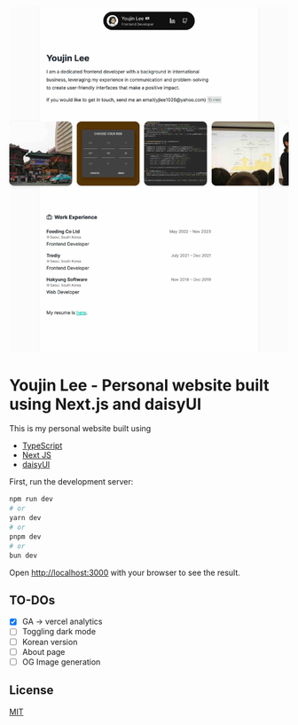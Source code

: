 ![screenshot](https://github.com/youjin-10/my-webpage/blob/main/screenshots/screenshot.jpg?raw=true)

# Youjin Lee - Personal website built using Next.js and daisyUI

This is my personal website built using

- [TypeScript](https://www.typescriptlang.org/)
- [Next JS](https://nextjs.org/)
- [daisyUI](https://daisyui.com/)

First, run the development server:

```bash
npm run dev
# or
yarn dev
# or
pnpm dev
# or
bun dev
```

Open [http://localhost:3000](http://localhost:3000) with your browser to see the result.

## TO-DOs

- [x] GA -> vercel analytics
- [ ] Toggling dark mode
- [ ] Korean version
- [ ] About page
- [ ] OG Image generation

## License

[MIT](https://choosealicense.com/licenses/mit/)

